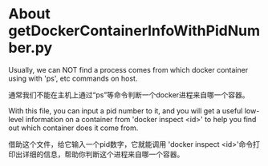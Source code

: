 # About getDockerContainerInfoWithPidNumber.py

Usually, we can NOT find a process comes from which docker container using with 'ps', etc commands on host.

通常我们不能在主机上通过“ps”等命令判断一个docker进程来自哪一个容器。

With this file, you can input a pid number to it, and you will get a useful low-level information on a container from
'docker inspect \<id\>' to
help you find out which container does it come from.

借助这个文件，给它输入一个pid数字，它就能调用 'docker inspect \<id\>'命令打印出详细的信息，帮助你判断这个进程来自哪一个容器。